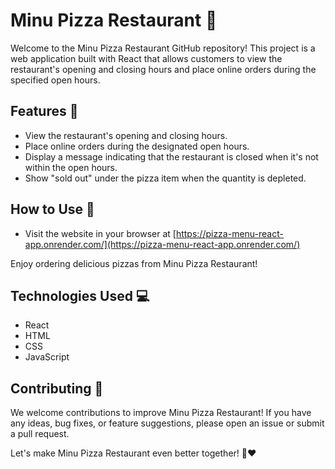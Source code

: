 # Minu Pizza Restaurant 🍕
Welcome to the Minu Pizza Restaurant GitHub repository! This project is a web application built with React that allows customers to view the restaurant's opening and closing hours and place online orders during the specified open hours.

## Features 🌟

- View the restaurant's opening and closing hours.
- Place online orders during the designated open hours.
- Display a message indicating that the restaurant is closed when it's not within the open hours.
- Show "sold out" under the pizza item when the quantity is depleted.

## How to Use 🚀
- Visit the website in your browser at  [https://pizza-menu-react-app.onrender.com/](https://pizza-menu-react-app.onrender.com/)

Enjoy ordering delicious pizzas from Minu Pizza Restaurant!

## Technologies Used 💻

- React
- HTML
- CSS
- JavaScript

## Contributing 🤝

We welcome contributions to improve Minu Pizza Restaurant! If you have any ideas, bug fixes, or feature suggestions, please open an issue or submit a pull request.

Let's make Minu Pizza Restaurant even better together! 🍕❤️

 
